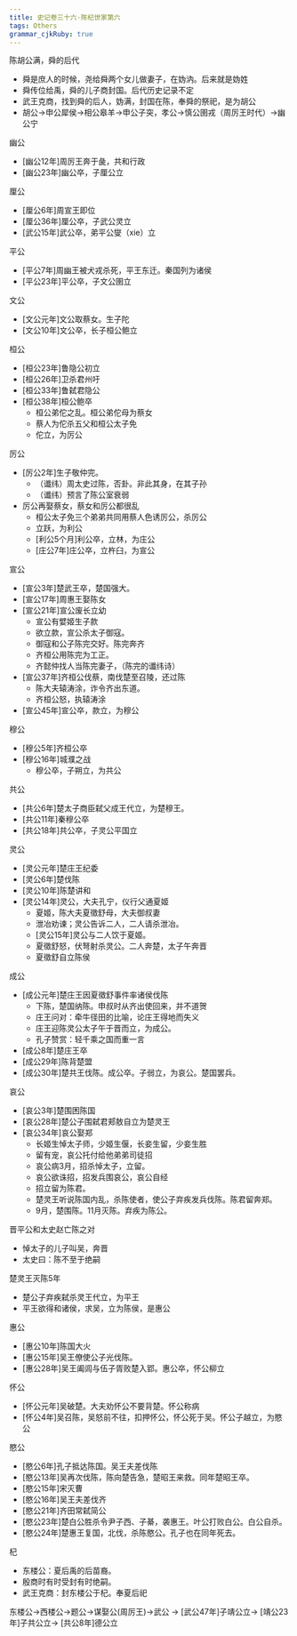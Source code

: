 ```yaml
---
title: 史记卷三十六·陈杞世家第六
tags: Others
grammar_cjkRuby: true
---
```

陈胡公满，舜的后代
* 舜是庶人的时候，尧给舜两个女儿做妻子，在妫汭。后来就是妫姓
* 舜传位给禹，舜的儿子商封国。后代历史记录不定
* 武王克商，找到舜的后人，妫满，封国在陈，奉舜的祭祀，是为胡公
* 胡公->申公犀侯->相公皋羊->申公子突，孝公->慎公圉戎（周厉王时代）->幽公宁

幽公
* [幽公12年]周厉王奔于彘，共和行政
* [幽公23年]幽公卒，子厘公立

厘公
* [厘公6年]周宣王即位
* [厘公36年]厘公卒，子武公灵立
* [武公15年]武公卒，弟平公燮（xie）立

平公
* [平公7年]周幽王被犬戎杀死，平王东迁。秦国列为诸侯
* [平公23年]平公卒，子文公圉立

文公
* [文公元年]文公取蔡女。生子陀
* [文公10年]文公卒，长子桓公鲍立

桓公
* [桓公23年]鲁隐公初立
* [桓公26年]卫杀君州吁
* [桓公33年]鲁弑君隐公
* [桓公38年]桓公鲍卒
	* 桓公弟佗之乱。桓公弟佗母为蔡女
	* 蔡人为佗杀五父和桓公太子免
	* 佗立，为厉公

厉公
* [厉公2年]生子敬仲完。
	* （谶纬）周太史过陈，否卦。非此其身，在其子孙
	* （谶纬）预言了陈公室衰弱
* 厉公再娶蔡女，蔡女和厉公都很乱
	* 桓公太子免三个弟弟共同用蔡人色诱厉公，杀厉公
	* 立跃，为利公
	* [利公5个月]利公卒，立林，为庄公
	* [庄公7年]庄公卒，立杵臼，为宣公

宣公
* [宣公3年]楚武王卒，楚国强大。
* [宣公17年]周惠王娶陈女
* [宣公21年]宣公废长立幼
	* 宣公有嬖姬生子款
	* 欲立款，宣公杀太子御寇。
	* 御寇和公子陈完交好。陈完奔齐
	* 齐桓公用陈完为工正。
	* 齐懿仲找人当陈完妻子，（陈完的谶纬诗）
* [宣公37年]齐桓公伐蔡，南伐楚至召陵，还过陈
	* 陈大夫辕涛涂，诈令齐出东道。
	* 齐桓公怒，执辕涛涂
* [宣公45年]宣公卒，款立，为穆公

穆公
* [穆公5年]齐桓公卒
* [穆公16年]城濮之战
	* 穆公卒，子朔立，为共公

共公
* [共公6年]楚太子商臣弑父成王代立，为楚穆王。
* [共公11年]秦穆公卒
* [共公18年]共公卒，子灵公平国立

灵公
* [灵公元年]楚庄王纪委
* [灵公6年]楚伐陈
* [灵公10年]陈楚讲和
* [灵公14年]灵公，大夫孔宁，仪行父通夏姬
	* 夏姬，陈大夫夏徵舒母，大夫御叔妻
	* 泄冶劝谏；灵公告诉二人，二人请杀泄冶。
	* [灵公15年]灵公与二人饮于夏姬。
	* 夏徵舒怒，伏弩射杀灵公。二人奔楚，太子午奔晋
	* 夏徵舒自立陈侯
 
成公
* [成公元年]楚庄王因夏徵舒事件率诸侯伐陈
	* 下陈，楚国纳陈。申叔时从齐出使回来，并不道贺
	* 庄王问对：牵牛径田的比喻，论庄王得地而失义
	* 庄王迎陈灵公太子午于晋而立，为成公。
	* 孔子赞赏：轻千乘之国而重一言
* [成公8年]楚庄王卒
* [成公29年]陈背楚盟
* [成公30年]楚共王伐陈。成公卒。子弱立，为哀公。楚国罢兵。

哀公
* [哀公3年]楚围困陈国
* [哀公28年]楚公子围弑君郏敖自立为楚灵王
* [哀公34年]哀公娶郑
	* 长姬生悼太子师，少姬生偃，长妾生留，少妾生胜
	* 留有宠，哀公托付给他弟弟司徒招
	* 哀公病3月，招杀悼太子，立留。
	* 哀公欲诛招，招发兵围哀公，哀公自经
	* 招立留为陈君。
	* 楚灵王听说陈国内乱，杀陈使者，使公子弃疾发兵伐陈。陈君留奔郑。
	* 9月，楚围陈。11月灭陈。弃疾为陈公。

晋平公和太史赵亡陈之对
* 悼太子的儿子叫吴，奔晋
* 太史曰：陈不至于绝嗣

楚灵王灭陈5年
* 楚公子弃疾弑杀灵王代立，为平王
* 平王欲得和诸侯，求吴，立为陈侯，是惠公

惠公
* [惠公10年]陈国大火
* [惠公15年]吴王僚使公子光伐陈。
* [惠公28年]吴王阖闾与伍子胥败楚入郢。惠公卒，怀公柳立

怀公
* [怀公元年]吴破楚。大夫劝怀公不要背楚。怀公称病
* [怀公4年]吴召陈，吴怒前不往，扣押怀公，怀公死于吴。怀公子越立，为愍公

愍公
* [愍公6年]孔子抵达陈国。吴王夫差伐陈
* [愍公13年]吴再次伐陈，陈向楚告急，楚昭王来救。同年楚昭王卒。
* [愍公15年]宋灭曹
* [愍公16年]吴王夫差伐齐
* [愍公21年]齐田常弑简公
* [愍公23年]楚白公胜杀令尹子西、子綦，袭惠王。叶公打败白公。白公自杀。
* [愍公24年]楚惠王复国，北伐，杀陈愍公。孔子也在同年死去。


杞
* 东楼公：夏后禹的后苗裔。
* 殷商时有时受封有时绝嗣。
* 武王克商：封东楼公于杞。奉夏后祀

东楼公->西楼公->题公->谋娶公(周厉王)->武公 -> [武公47年]子靖公立-> [靖公23年]子共公立-> [共公8年]德公立